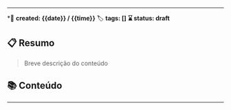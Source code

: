 
---
*📅 **created: {{date}} / {{time}}**
🏷️ **tags: []**
**⌛ status: draft**
## 📋 Resumo

> Breve descrição do conteúdo

## 📚 Conteúdo
 

---



 
